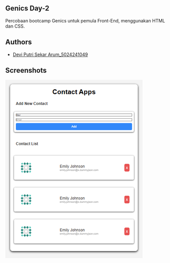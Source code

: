 
## Genics Day-2

Percobaan bootcamp Genics untuk pemula Front-End, menggunakan HTML dan CSS.



## Authors

- [Devi Putri Sekar Arum_5024241049](https://www.github.com/deviputridev)


## Screenshots

![App Screenshot](./images/ss.png)

